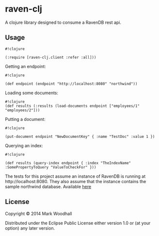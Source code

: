 # raven-clj

A clojure library designed to consume a RavenDB rest api. 

## Usage

```
#!clojure

(:require [raven-clj.client :refer :all]))

```

Getting an endpoint:

```
#!clojure

(def endpoint (endpoint "http://localhost:8080" "northwind"))

```

Loading some documents:

```
#!clojure
(def results (:results (load-documents endpoint ["employees/1" "employees/2"]))

```

Putting a document:

```
#!clojure

(put-document endpoint "NewDocumentKey" { :name "TestDoc" :value 1 })

```

Querying an index:

```
#!clojure

(def results (query-index endpoint { :index "TheIndexName" :SomePropertyToQuery "ValueToCheckFor" }))

```

The tests for this project assume an instance of RavenDB is running at http://localhost:8080. They also assume that the instance contains the sample northwind database. Available [here](https://github.com/ayende/ravendb/blob/2.5/Raven.Studio/Assets/EmbeddedData/Northwind.dump)

## License

Copyright © 2014 Mark Woodhall

Distributed under the Eclipse Public License either version 1.0 or (at
your option) any later version.